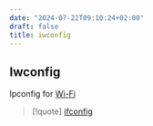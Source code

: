 ```yaml
---
date: "2024-07-22T09:10:24+02:00"
draft: false
title: iwconfig
---
```


## Iwconfig

Ipconfig for [Wi-Fi](/Network/WI-FI/Wi-Fi)

> \[!quote\] [ifconfig](/Penetration/ifconfig)
